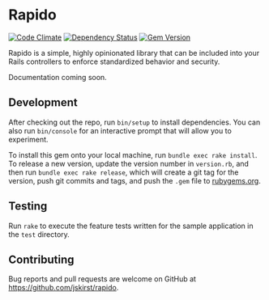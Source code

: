 # Rapido

[![Code Climate](https://codeclimate.com/github/starfighterheavy/rapido/badges/gpa.svg)](https://codeclimate.com/github/starfighterheavy/rapido)
[![Dependency Status](https://gemnasium.com/starfighterheavy/rapido.svg)](https://gemnasium.com/starfighterheavy/rapido)
[![Gem Version](https://badge.fury.io/rb/rapido.svg)](https://badge.fury.io/rb/rapido)

Rapido is a simple, highly opinionated library that can be included into your Rails controllers to enforce standardized behavior and security.

Documentation coming soon.

## Development

After checking out the repo, run `bin/setup` to install dependencies. You can also run `bin/console` for an interactive prompt that will allow you to experiment.

To install this gem onto your local machine, run `bundle exec rake install`. To release a new version, update the version number in `version.rb`, and then run `bundle exec rake release`, which will create a git tag for the version, push git commits and tags, and push the `.gem` file to [rubygems.org](https://rubygems.org).

## Testing

Run `rake` to execute the feature tests written for the sample application in the `test` directory.

## Contributing

Bug reports and pull requests are welcome on GitHub at https://github.com/jskirst/rapido.

